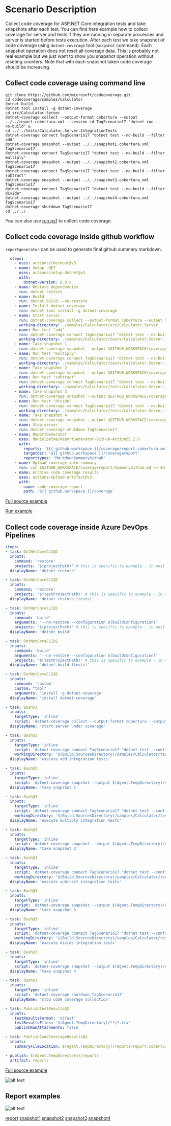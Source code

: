 # Scenario Description

Collect code coverage for ASP.NET Core integration tests and take snapshots after each test. You can find here example how to collect coverage for server and tests if they are running in separate processes and server is started before tests execution. After each test we take snapshot of code coverage using `dotnet-coverage` tool (`snapshot` command). Each snapshot operation does not reset all coverage data. This is probably not real example but we just want to show you snapshot operation without reseting counters. Note that with each snapshot taken code coverage should be increasing.

## Collect code coverage using command line

```shell
git clone https://github.com/microsoft/codecoverage.git
cd codecoverage/samples/Calculator
dotnet build
dotnet tool install -g dotnet-coverage
cd src/Calculator.Server
dotnet-coverage collect --output-format cobertura --output ../../report.cobertura.xml --session-id TagScenario17 "dotnet run --no-build" &
cd ../../tests/Calculator.Server.IntegrationTests
dotnet-coverage connect TagScenario17 "dotnet test --no-build --filter add"
dotnet-coverage snapshot --output ../../snapshot1.cobertura.xml TagScenario17
dotnet-coverage connect TagScenario17 "dotnet test --no-build --filter multiply"
dotnet-coverage snapshot --output ../../snapshot2.cobertura.xml TagScenario17
dotnet-coverage connect TagScenario17 "dotnet test --no-build --filter subtract"
dotnet-coverage snapshot --output ../../snapshot3.cobertura.xml TagScenario17
dotnet-coverage connect TagScenario17 "dotnet test --no-build --filter divide"
dotnet-coverage snapshot --output ../../snapshot4.cobertura.xml TagScenario17
dotnet-coverage shutdown TagScenario17
cd ../../
```

You can also use [run.ps1](run.ps1) to collect code coverage.

## Collect code coverage inside github workflow

`reportgenerator` can be used to generate final github summary markdown.

```yml
  steps:
    - uses: actions/checkout@v3
    - name: Setup .NET
      uses: actions/setup-dotnet@v3
      with:
        dotnet-version: 8.0.x
    - name: Restore dependencies
      run: dotnet restore
    - name: Build
      run: dotnet build --no-restore
    - name: Install dotnet-coverage
      run: dotnet tool install -g dotnet-coverage
    - name: Start server
      run: dotnet-coverage collect --output-format cobertura --output $GITHUB_WORKSPACE/coverage/report.cobertura.xml --session-id TagScenario17 "dotnet run --no-build" &
      working-directory: ./samples/Calculator/src/Calculator.Server
    - name: Run test "add"
      run: dotnet-coverage connect TagScenario17 "dotnet test --no-build --filter add"
      working-directory: ./samples/Calculator/tests/Calculator.Server.IntegrationTests
    - name: Take snapshot 1
      run: dotnet-coverage snapshot --output $GITHUB_WORKSPACE/coverage/snapshot1.cobertura.xml TagScenario17
    - name: Run test "multiply"
      run: dotnet-coverage connect TagScenario17 "dotnet test --no-build --filter multiply"
      working-directory: ./samples/Calculator/tests/Calculator.Server.IntegrationTests
    - name: Take snapshot 2
      run: dotnet-coverage snapshot --output $GITHUB_WORKSPACE/coverage/snapshot2.cobertura.xml TagScenario17
    - name: Run test "subtract"
      run: dotnet-coverage connect TagScenario17 "dotnet test --no-build --filter subtract"
      working-directory: ./samples/Calculator/tests/Calculator.Server.IntegrationTests
    - name: Take snapshot 3
      run: dotnet-coverage snapshot --output $GITHUB_WORKSPACE/coverage/snapshot3.cobertura.xml TagScenario17
    - name: Run test "divide"
      run: dotnet-coverage connect TagScenario17 "dotnet test --no-build --filter divide"
      working-directory: ./samples/Calculator/tests/Calculator.Server.IntegrationTests
    - name: Take snapshot 4
      run: dotnet-coverage snapshot --output $GITHUB_WORKSPACE/coverage/snapshot4.cobertura.xml TagScenario17
    - name: Stop server
      run: dotnet-coverage shutdown TagScenario17
    - name: ReportGenerator
      uses: danielpalme/ReportGenerator-GitHub-Action@5.2.0
      with:
        reports: '${{ github.workspace }}/coverage/report.cobertura.xml'
        targetdir: '${{ github.workspace }}/coveragereport'
        reporttypes: 'MarkdownSummaryGithub'
    - name: Upload coverage into summary
      run: cat $GITHUB_WORKSPACE/coveragereport/SummaryGithub.md >> $GITHUB_STEP_SUMMARY
    - name: Archive code coverage results
      uses: actions/upload-artifact@v3
      with:
        name: code-coverage-report
        path: '${{ github.workspace }}/coverage'
```

[Full source example](../../../../.github/workflows/Calculator_Scenario17.yml)

[Run example](../../../../../../actions/workflows/Calculator_Scenario17.yml)

## Collect code coverage inside Azure DevOps Pipelines

```yml
steps:
- task: DotNetCoreCLI@2
  inputs:
    command: 'restore'
    projects: '$(projectPath)' # this is specific to example - in most cases not needed
  displayName: 'dotnet restore'

- task: DotNetCoreCLI@2
  inputs:
    command: 'restore'
    projects: '$(testProjectPath)' # this is specific to example - in most cases not needed
  displayName: 'dotnet restore (tests)'

- task: DotNetCoreCLI@2
  inputs:
    command: 'build'
    arguments: '--no-restore --configuration $(buildConfiguration)'
    projects: '$(projectPath)' # this is specific to example - in most cases not needed
  displayName: 'dotnet build'

- task: DotNetCoreCLI@2
  inputs:
    command: 'build'
    arguments: '--no-restore --configuration $(buildConfiguration)'
    projects: '$(testProjectPath)' # this is specific to example - in most cases not needed
  displayName: 'dotnet build (tests)'

- task: DotNetCoreCLI@2
  inputs:
    command: 'custom'
    custom: "tool"
    arguments: 'install -g dotnet-coverage'
  displayName: 'install dotnet-coverage'

- task: Bash@3
  inputs:
    targetType: 'inline'
    script: 'dotnet-coverage collect --output-format cobertura --output $(Agent.TempDirectory)/reports/report.cobertura.xml --session-id TagScenario17 "dotnet run --project $(projectPath) --no-build" &'
  displayName: 'start server under coverage'

- task: Bash@3
  inputs:
    targetType: 'inline'
    script: 'dotnet-coverage connect TagScenario17 "dotnet test --configuration $(buildConfiguration) --filter add --no-build --logger trx --results-directory $(Agent.TempDirectory)"'
    workingDirectory: '$(Build.SourcesDirectory)/samples/Calculator/tests/Calculator.Server.IntegrationTests/'
  displayName: 'execute add integration tests'

- task: Bash@3
  inputs:
    targetType: 'inline'
    script: 'dotnet-coverage snapshot --output $(Agent.TempDirectory)/reports/snapshot1.cobertura.xml TagScenario17'
  displayName: 'take snapshot 1'

- task: Bash@3
  inputs:
    targetType: 'inline'
    script: 'dotnet-coverage connect TagScenario17 "dotnet test --configuration $(buildConfiguration) --filter multiply --no-build --logger trx --results-directory $(Agent.TempDirectory)"'
    workingDirectory: '$(Build.SourcesDirectory)/samples/Calculator/tests/Calculator.Server.IntegrationTests/'
  displayName: 'execute multiply integration tests'

- task: Bash@3
  inputs:
    targetType: 'inline'
    script: 'dotnet-coverage snapshot --output $(Agent.TempDirectory)/reports/snapshot2.cobertura.xml TagScenario17'
  displayName: 'take snapshot 2'

- task: Bash@3
  inputs:
    targetType: 'inline'
    script: 'dotnet-coverage connect TagScenario17 "dotnet test --configuration $(buildConfiguration) --filter subtract --no-build --logger trx --results-directory $(Agent.TempDirectory)"'
    workingDirectory: '$(Build.SourcesDirectory)/samples/Calculator/tests/Calculator.Server.IntegrationTests/'
  displayName: 'execute subtract integration tests'

- task: Bash@3
  inputs:
    targetType: 'inline'
    script: 'dotnet-coverage snapshot --output $(Agent.TempDirectory)/reports/snapshot3.cobertura.xml TagScenario17'
  displayName: 'take snapshot 3'

- task: Bash@3
  inputs:
    targetType: 'inline'
    script: 'dotnet-coverage connect TagScenario17 "dotnet test --configuration $(buildConfiguration) --filter divide --no-build --logger trx --results-directory $(Agent.TempDirectory)"'
    workingDirectory: '$(Build.SourcesDirectory)/samples/Calculator/tests/Calculator.Server.IntegrationTests/'
  displayName: 'execute divide integration tests'

- task: Bash@3
  inputs:
    targetType: 'inline'
    script: 'dotnet-coverage snapshot --output $(Agent.TempDirectory)/reports/snapshot4.cobertura.xml TagScenario17'
  displayName: 'take snapshot 4'

- task: Bash@3
  inputs:
    targetType: 'inline'
    script: 'dotnet-coverage shutdown TagScenario17'
  displayName: 'stop code coverage collection'

- task: PublishTestResults@2
  inputs:
    testResultsFormat: 'VSTest'
    testResultsFiles: '$(Agent.TempDirectory)/**/*.trx'
    publishRunAttachments: false

- task: PublishCodeCoverageResults@2
  inputs:
    summaryFileLocation: $(Agent.TempDirectory)/reports/report.cobertura.xml

- publish: $(Agent.TempDirectory)/reports
  artifact: reports
```

[Full source example](azure-pipelines.yml)

![alt text](azure-pipelines.jpg "Code Coverage tab in Azure DevOps pipelines")

## Report examples

![alt text](example.report.jpg "Example report")

[report](example.report.cobertura.xml)
[snapshot1](example.snapshot1.cobertura.xml)
[snapshot2](example.snapshot2.cobertura.xml)
[snapshot3](example.snapshot3.cobertura.xml)
[snapshot4](example.snapshot4.cobertura.xml)
